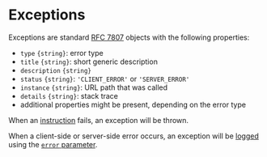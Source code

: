 # Exceptions

Exceptions are standard [RFC 7807](https://tools.ietf.org/rfc/rfc7807.txt)
objects with the following properties:
  - `type` `{string}`: error type
  - `title` `{string}`: short generic description
  - `description` `{string}`
  - `status` `{string}`: `'CLIENT_ERROR'` or `'SERVER_ERROR'`
  - `instance` `{string}`: URL path that was called
  - `details` `{string}`: stack trace
  - additional properties might be present, depending on the error type

When an [instruction](usage.md) fails, an exception will be thrown.

When a client-side or server-side error occurs, an exception will be
[logged](../properties/logging.md) using the
[`error` parameter](../properties/logging.md#functions-parameters).
